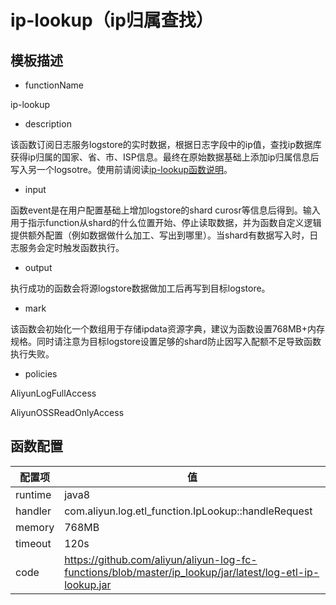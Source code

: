 # ip-lookup（ip归属查找）

## 模板描述

* functionName

ip-lookup

* description

该函数订阅日志服务logstore的实时数据，根据日志字段中的ip值，查找ip数据库获得ip归属的国家、省、市、ISP信息。最终在原始数据基础上添加ip归属信息后写入另一个logsotre。使用前请阅读<a href="https://github.com/aliyun/aliyun-log-fc-functions/blob/master/ip_lookup/README.md" target="#">ip-lookup函数说明</a>。 

* input

函数event是在用户配置基础上增加logstore的shard curosr等信息后得到。输入用于指示function从shard的什么位置开始、停止读取数据，并为函数自定义逻辑提供额外配置（例如数据做什么加工、写出到哪里）。当shard有数据写入时，日志服务会定时触发函数执行。

* output

执行成功的函数会将源logstore数据做加工后再写到目标logstore。

* mark

该函数会初始化一个数组用于存储ipdata资源字典，建议为函数设置768MB+内存规格。同时请注意为目标logstore设置足够的shard防止因写入配额不足导致函数执行失败。

* policies

AliyunLogFullAccess

AliyunOSSReadOnlyAccess

## 函数配置

| 配置项 | 值 |
|-----|-------|
| runtime | java8 |
| handler | com.aliyun.log.etl_function.IpLookup::handleRequest |
| memory | 768MB |
| timeout | 120s |
| code | https://github.com/aliyun/aliyun-log-fc-functions/blob/master/ip_lookup/jar/latest/log-etl-ip-lookup.jar |